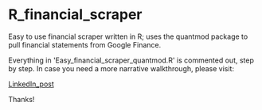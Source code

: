 # R_financial_scraper
Easy to use financial scraper written in R; uses the quantmod package to pull financial statements from Google Finance.

Everything in 'Easy_financial_scraper_quantmod.R' is commented out, step by step. In case you need a more narrative walkthrough, please visit:

[LinkedIn_post](https://www.linkedin.com/pulse/using-r-easily-bulk-scrape-financial-statements-matt-lunkes?trk=pulse_spock-articles/ "Using R to Easily Bulk-Scrape Financial Statements")

Thanks!